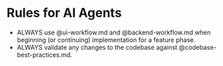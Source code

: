 # Rules for AI Agents

- ALWAYS use @ui-workflow.md and @backend-workflow.md when beginning (or continuing) implementation for a feature phase.
- ALWAYS validate any changes to the codebase against @codebase-best-practices.md.